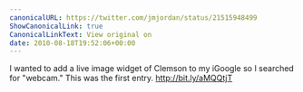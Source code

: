 ```yaml
---
canonicalURL: https://twitter.com/jmjordan/status/21515948499
ShowCanonicalLink: true
CanonicalLinkText: View original on
date: 2010-08-18T19:52:06+00:00
---
```

I wanted to add a live image widget of Clemson to my iGoogle so I searched for "webcam." This was the first entry. http://bit.ly/aMQQtjT
